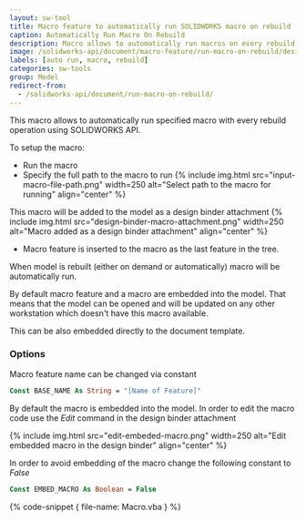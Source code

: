 ```yaml
---
layout: sw-tool
title: Macro feature to automatically run SOLIDWORKS macro on rebuild
caption: Automatically Run Macro On Rebuild
description: Macro allows to automatically run macros on every rebuild using the macro feature and designed binder attachment with SOLIDWORKS API
image: /solidworks-api/document/macro-feature/run-macro-on-rebuild/design-binder-macro-attachment.png
labels: [auto run, macro, rebuild]
categories: sw-tools
group: Model
redirect-from:
  - /solidworks-api/document/run-macro-on-rebuild/
---
```

This macro allows to automatically run specified macro with every rebuild operation using SOLIDWORKS API.

To setup the macro:

* Run the macro
* Specify the full path to the macro to run
{% include img.html src="input-macro-file-path.png" width=250 alt="Select path to the macro for running" align="center" %}

This macro will be added to the model as a design binder attachment
{% include img.html src="design-binder-macro-attachment.png" width=250 alt="Macro added as a design binder attachment" align="center" %}
* Macro feature is inserted to the macro as the last feature in the tree.

When model is rebuilt (either on demand or automatically) macro will be automatically run.

By default macro feature and a macro are embedded into the model. That means that the model can be opened and will be updated on any other workstation which doesn't have this macro available.

This can be also embedded directly to the document template.

### Options
Macro feature name can be changed via constant

~~~ vb
Const BASE_NAME As String = "[Name of Feature]"
~~~

By default the macro is embedded into the model. In order to edit the macro code use the *Edit* command in the design binder attachment

{% include img.html src="edit-embeded-macro.png" width=250 alt="Edit embedded macro in the design binder" align="center" %}

In order to avoid embedding of the macro change the following constant to *False*

~~~ vb
Const EMBED_MACRO As Boolean = False
~~~

{% code-snippet { file-name: Macro.vba } %}
